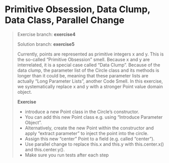 # Primitive Obsession, Data Clump, Data Class, Parallel Change

> Exercise branch: **exercise4**
> 
> Solution branch: **exercise5**
>
> Currently, points are represented as primitive integers x and y. This is the so-called “Primitive Obsession” smell. Because x and y are interrelated, it is a special case called “Data Clump”. Because of the data clump, the parameter list of the Circle class and its methods is longer than it could be, meaning that these parameter lists are actually “Long Parameter Lists”, another Code Smell. In this exercise, we systematically replace x and y with a stronger Point value domain object.
> 
> **Exercise**
>* introduce a new Point class in the Circle’s constructor. 
>* You can add this new Point class e.g. using “Introduce Parameter Object”. 
>* Alternatively, create the new Point within the constructor and apply “extract parameter” to inject the point into the circle. 
>* Assign this new “center” Point to a field (e.g. called “center”). 
>* Use parallel change to replace this.x and this.y with this.center.x() and this.center.y(). 
>* Make sure you run tests after each step
